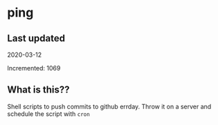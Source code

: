 # ping

## Last updated
2020-03-12

Incremented: 1069

## What is this??
Shell scripts to push commits to github errday. Throw it on a server and schedule the script with `cron`
